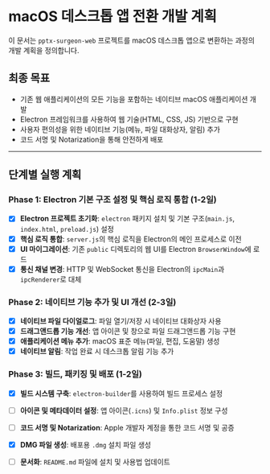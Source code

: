 # macOS 데스크톱 앱 전환 개발 계획

이 문서는 `pptx-surgeon-web` 프로젝트를 macOS 데스크톱 앱으로 변환하는 과정의 개발 계획을 정의합니다.

## 최종 목표
- 기존 웹 애플리케이션의 모든 기능을 포함하는 네이티브 macOS 애플리케이션 개발
- Electron 프레임워크를 사용하여 웹 기술(HTML, CSS, JS) 기반으로 구현
- 사용자 편의성을 위한 네이티브 기능(메뉴, 파일 대화상자, 알림) 추가
- 코드 서명 및 Notarization을 통해 안전하게 배포

---

## 단계별 실행 계획

### Phase 1: Electron 기본 구조 설정 및 핵심 로직 통합 (1-2일)
- [x] **Electron 프로젝트 초기화**: `electron` 패키지 설치 및 기본 구조(`main.js`, `index.html`, `preload.js`) 설정
- [x] **핵심 로직 통합**: `server.js`의 핵심 로직을 Electron의 메인 프로세스로 이전
- [x] **UI 마이그레이션**: 기존 `public` 디렉토리의 웹 UI를 Electron `BrowserWindow`에 로드
- [x] **통신 채널 변경**: HTTP 및 WebSocket 통신을 Electron의 `ipcMain`과 `ipcRenderer`로 대체

### Phase 2: 네이티브 기능 추가 및 UI 개선 (2-3일)
- [x] **네이티브 파일 다이얼로그**: 파일 열기/저장 시 네이티브 대화상자 사용
- [x] **드래그앤드롭 기능 개선**: 앱 아이콘 및 창으로 파일 드래그앤드롭 기능 구현
- [x] **애플리케이션 메뉴 추가**: macOS 표준 메뉴(파일, 편집, 도움말) 생성
- [x] **네이티브 알림**: 작업 완료 시 데스크톱 알림 기능 추가

### Phase 3: 빌드, 패키징 및 배포 (1-2일)
- [x] **빌드 시스템 구축**: `electron-builder`를 사용하여 빌드 프로세스 설정
- [ ] **아이콘 및 메타데이터 설정**: 앱 아이콘(`.icns`) 및 `Info.plist` 정보 구성
- [ ] **코드 서명 및 Notarization**: Apple 개발자 계정을 통한 코드 서명 및 공증
- [x] **DMG 파일 생성**: 배포용 `.dmg` 설치 파일 생성
- [ ] **문서화**: `README.md` 파일에 설치 및 사용법 업데이트


